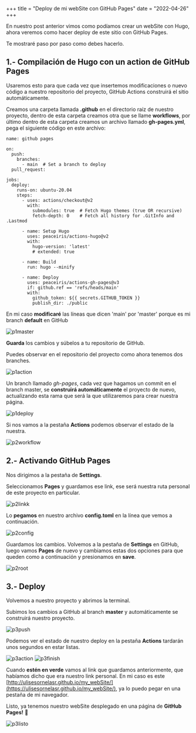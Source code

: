 +++
title = "Deploy de mi webSite con GitHub Pages"
date = "2022-04-26"
+++

En nuestro post anterior vimos como podíamos crear un webSite con Hugo, ahora veremos como hacer deploy de este sitio con GitHub Pages.
<!--more-->
Te mostraré paso por paso como debes hacerlo.

## 1.- Compilación de Hugo con un action de GitHub Pages

Usaremos esto para que cada vez que insertemos modificaciones o nuevo código a nuestro repositorio del proyecto, GitHub
Actions construirá el sitio automáticamente.

Creamos una carpeta llamada **.github** en el directorio raíz de nuestro proyecto, dentro de esta carpeta creamos otra que se llame **workflows**, por último dentro de esta carpeta creamos un archivo llamado **gh-pages.yml**, pega el siguiente código en este archivo:

```texto
name: github pages

on:
  push:
    branches:
      - main  # Set a branch to deploy
  pull_request:

jobs:
  deploy:
    runs-on: ubuntu-20.04
    steps:
      - uses: actions/checkout@v2
        with:
          submodules: true  # Fetch Hugo themes (true OR recursive)
          fetch-depth: 0    # Fetch all history for .GitInfo and .Lastmod

      - name: Setup Hugo
        uses: peaceiris/actions-hugo@v2
        with:
          hugo-version: 'latest'
          # extended: true

      - name: Build
        run: hugo --minify

      - name: Deploy
        uses: peaceiris/actions-gh-pages@v3
        if: github.ref == 'refs/heads/main'
        with:
          github_token: ${{ secrets.GITHUB_TOKEN }}
          publish_dir: ./public
```

En mi caso **modificaré** las líneas que dicen 'main' por 'master' porque es mi branch **default** en GitHub

![p1master](https://github.com/UlisesOrnelasR/assetsMy_blog/blob/master/deployGithubPages/p1master.JPG?raw=true)

**Guarda** los cambios y súbelos a tu repositorio de GitHub.

Puedes observar en el repositorio del proyecto como ahora tenemos dos branches.

![p1action](https://github.com/UlisesOrnelasR/assetsMy_blog/blob/master/deployGithubPages/p1action.JPG?raw=true)

Un branch llamado *gh-pages*, cada vez que hagamos un commit en el branch master, se **construirá automáticamente**
el proyecto de nuevo, actualizando esta rama que será la que utilizaremos para crear nuestra página.

![p1deploy](https://github.com/UlisesOrnelasR/assetsMy_blog/blob/master/deployGithubPages/p1deploy.JPG?raw=true)

Si nos vamos a la pestaña **Actions** podemos observar el estado de la nuestra.

![p2workflow](https://github.com/UlisesOrnelasR/assetsMy_blog/blob/master/deployGithubPages/p1workflow.JPG?raw=true)

## 2.- Activando GitHub Pages

Nos dirigimos a la pestaña de **Settings**.

Seleccionamos **Pages** y guardamos ese link, ese será nuestra ruta personal de este proyecto en particular.

![p2linkk](https://github.com/UlisesOrnelasR/assetsMy_blog/blob/master/deployGithubPages/p2link.JPG?raw=true)

Lo **pegamos** en nuestro archivo **config.toml** en la línea que vemos a continuación.

![p2config](https://github.com/UlisesOrnelasR/assetsMy_blog/blob/master/deployGithubPages/p2config.JPG?raw=true)

Guardamos los cambios. Volvemos a la pestaña de **Settings** en GitHub, luego vamos **Pages** de nuevo y
cambiamos estas dos opciones para que queden como a continuación y presionamos en **save**.

![p2root](https://github.com/UlisesOrnelasR/assetsMy_blog/blob/master/deployGithubPages/p2root.JPG?raw=true)

## 3.- Deploy

Volvemos a nuestro proyecto y abrimos la terminal.

Subimos los cambios a GitHub al branch **master** y automáticamente se construirá nuestro proyecto.

![p3push]()

Podemos ver el estado de nuestro deploy en la pestaña **Actions** tardarán unos segundos en estar listas.

![p3action](https://github.com/UlisesOrnelasR/assetsMy_blog/blob/master/deployGithubPages/p3action.JPG?raw=true)
![p3finish](https://github.com/UlisesOrnelasR/assetsMy_blog/blob/master/deployGithubPages/p3finish.JPG?raw=true)

Cuando **estén en verde** vamos al link que guardamos anteriormente, que habíamos dicho que era nuestro link personal.
En mi caso es este [http://ulisesornelasr.github.io/my_webSite/](https://ulisesornelasr.github.io/my_webSite/), ya lo puedo pegar en una pestaña de mi navegador.

Listo, ya tenemos nuestro webSite desplegado en una página de **GitHub Pages!** 🚀

![p3listo](https://github.com/UlisesOrnelasR/assetsMy_blog/blob/master/deployGithubPages/p3listo.JPG?raw=true)
